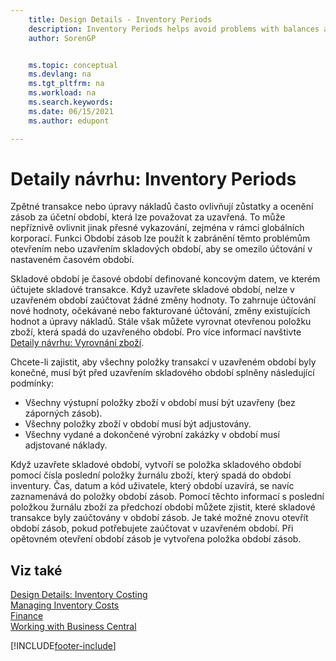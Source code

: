 ```yaml
---
    title: Design Details - Inventory Periods
    description: Inventory Periods helps avoid problems with balances and stock valuations by opening or closing inventory periods to limit posting in a set period of time.
    author: SorenGP


    ms.topic: conceptual
    ms.devlang: na
    ms.tgt_pltfrm: na
    ms.workload: na
    ms.search.keywords:
    ms.date: 06/15/2021
    ms.author: edupont

---
```

# Detaily návrhu: Inventory Periods
Zpětné transakce nebo úpravy nákladů často ovlivňují zůstatky a ocenění zásob za účetní období, která lze považovat za uzavřená. To může nepříznivě ovlivnit jinak přesné vykazování, zejména v rámci globálních korporací. Funkci Období zásob lze použít k zabránění těmto problémům otevřením nebo uzavřením skladových období, aby se omezilo účtování v nastaveném časovém období.

Skladové období je časové období definované koncovým datem, ve kterém účtujete skladové transakce. Když uzavřete skladové období, nelze v uzavřeném období zaúčtovat žádné změny hodnoty. To zahrnuje účtování nové hodnoty, očekávané nebo fakturované účtování, změny existujících hodnot a úpravy nákladů. Stále však můžete vyrovnat otevřenou položku zboží, která spadá do uzavřeného období. Pro více informací navštivte [Detaily návrhu: Vyrovnání zboží](design-details-item-application.md).

Chcete-li zajistit, aby všechny položky transakcí v uzavřeném období byly konečné, musí být před uzavřením skladového období splněny následující podmínky:

- Všechny výstupní položky zboží v období musí být uzavřeny (bez záporných zásob).
- Všechny položky zboží v období musí být adjustovány.
- Všechny vydané a dokončené výrobní zakázky v období musí adjstované náklady.

Když uzavřete skladové období, vytvoří se položka skladového období pomocí čísla poslední položky žurnálu zboží, který spadá do období inventury. Čas, datum a kód uživatele, který období uzavírá, se navíc zaznamenává do položky období zásob. Pomocí těchto informací s poslední položkou žurnálu zboží za předchozí období můžete zjistit, které skladové transakce byly zaúčtovány v období zásob. Je také možné znovu otevřít období zásob, pokud potřebujete zaúčtovat v uzavřeném období. Při opětovném otevření období zásob je vytvořena položka období zásob.

## Viz také

[Design Details: Inventory Costing](design-details-inventory-costing.md)  
[Managing Inventory Costs](finance-manage-inventory-costs.md)  
[Finance](finance.md)  
[Working with Business Central](ui-work-product.md)


[!INCLUDE[footer-include](includes/footer-banner.md)]